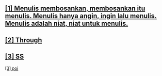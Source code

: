<a href="/_home/127.0.0.1" target='_blank'>[1] Menulis membosankan, membosankan itu menulis. Menulis hanya angin, ingin lalu menulis. Menulis adalah niat, niat untuk menulis.</a>
---
<a href="/_home/█" target='_blank'>[2] Through</a>
---
<a href="/_home/sysrq.md" target='_blank'>[3] SS</a>
---
<a href="/_home/f13.xml" target='_blank'>[3] poi</a>
